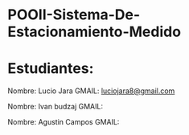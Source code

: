 # POOII-Sistema-De-Estacionamiento-Medido

# Estudiantes:

Nombre: Lucio Jara
GMAIL: luciojara8@gmail.com

Nombre: Ivan budzaj
GMAIL:

Nombre: Agustin Campos
GMAIL:
